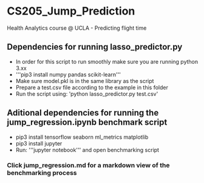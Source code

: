 # CS205_Jump_Prediction
Health Analytics course @ UCLA - Predicting flight time 

## Dependencies for running lasso_predictor.py
- In order for this script to run smoothly make sure you are running python 3.xx
- '''pip3 install numpy pandas scikit-learn'''
- Make sure model.pkl is in the same library as the script
- Prepare a test.csv file according to the example in this folder
- Run the script using: 'python lasso_predictor.py test.csv' 


## Aditional dependencies for running the jump_regression.ipynb benchmark script
- pip3 install tensorflow seaborn ml_metrics matplotlib
- pip3 install jupyter
- Run: '''jupyter notebook''' and open benchmarking script


### Click jump_regression.md for a markdown view of the benchmarking process
